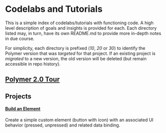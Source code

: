 # Codelabs and Tutorials

This is a simple index of codelabs/tutorials with functioning code. A high level description of goals and insights is provided for each. Each directory listed may, in turn, have its own README.md to provide more in-depth notes in due course. 

For simplicity, each directory is prefixed (_10_, _20_ or _30_) to identify the Polymer version that was _targeted_ for that project. If an existing project is _migrated_ to a new version, the old version will be deleted (but remain accessible in repo history).

## [Polymer 2.0 Tour](https://www.polymer-project.org/2.0/start/quick-tour)

## Projects

#### [Build an Element](https://www.polymer-project.org/2.0/start/first-element/intro)

Create a simple custom element (button with icon) with an associated UI behavior (pressed, unpressed) and related data binding.